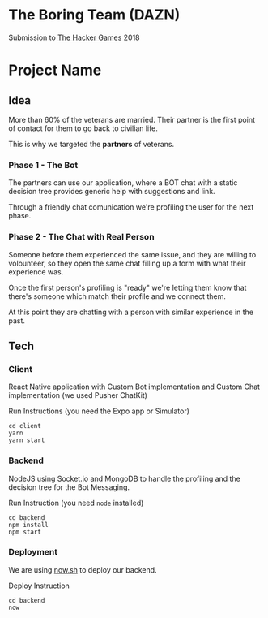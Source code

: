 # The Boring Team (DAZN)

Submission to [The Hacker Games](https://thehackergames.co.uk) 2018

# Project Name

## Idea
More than 60% of the veterans are married. Their partner is the first point of contact for them to go back to civilian life.

This is why we targeted the **partners** of veterans.

### Phase 1 - The Bot
The partners can use our application, where a BOT chat with a static decision tree provides generic help with suggestions and link.

Through a friendly chat comunication we're profiling the user for the next phase.

### Phase 2 - The Chat with Real Person

Someone before them experienced the same issue, and they are willing to volounteer, so they open the same chat filling up a form with what their experience was.

Once the first person's profiling is "ready" we're letting them know that there's someone which match their profile and we connect them.

At this point they are chatting with a person with similar experience in the past.

## Tech

### Client
React Native application with Custom Bot implementation and Custom Chat implementation (we used Pusher ChatKit)

Run Instructions (you need the Expo app or Simulator)
```
cd client
yarn
yarn start
```

### Backend
NodeJS using Socket.io and MongoDB to handle the profiling and the decision tree for the Bot Messaging.

Run Instruction (you need `node` installed)
```
cd backend
npm install
npm start
```

### Deployment
We are using [now.sh](https://now.sh) to deploy our backend.

Deploy Instruction
```
cd backend
now
```

